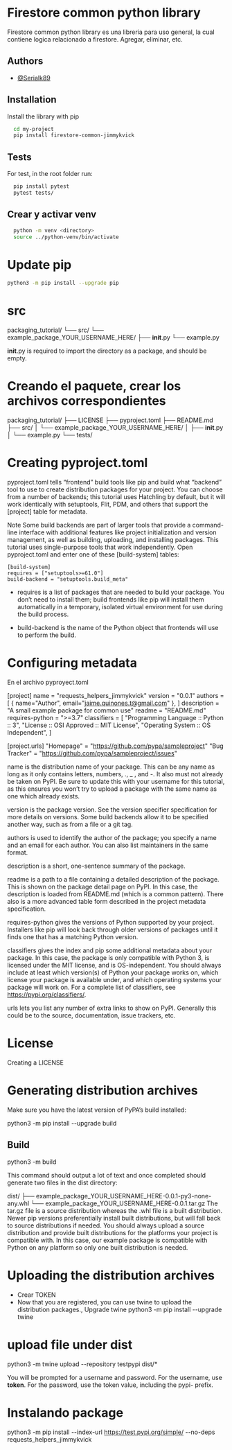# Firestore common python library

Firestore common python library es una libreria para uso general, la cual contiene logica relacionado a firestore. Agregar, eliminar, etc.

## Authors

- [@Serialk89](https://github.com/Serialk89)


## Installation

Install the library with pip

```bash
  cd my-project
  pip install firestore-common-jimmykvick
```

## Tests

For test, in the root folder run:

```bash
  pip install pytest
  pytest tests/
```
    
## Crear y activar venv

```bash
  python -m venv <directory>
  source ../python-venv/bin/activate 
```

 
# Update pip
```bash
python3 -m pip install --upgrade pip
```

# src
packaging_tutorial/
└── src/
    └── example_package_YOUR_USERNAME_HERE/
        ├── __init__.py
        └── example.py

__init__.py is required to import the directory as a package, and should be empty.

# Creando el paquete, crear los archivos correspondientes
packaging_tutorial/
├── LICENSE
├── pyproject.toml
├── README.md
├── src/
│   └── example_package_YOUR_USERNAME_HERE/
│       ├── __init__.py
│       └── example.py
└── tests/

# Creating pyproject.toml
pyproject.toml tells “frontend” build tools like pip and build what “backend” tool to use to create distribution packages for your project. You can choose from a number of backends; this tutorial uses Hatchling by default, but it will work identically with setuptools, Flit, PDM, and others that support the [project] table for metadata.

Note Some build backends are part of larger tools that provide a command-line interface with additional features like project initialization and version management, as well as building, uploading, and installing packages. This tutorial uses single-purpose tools that work independently.
Open pyproject.toml and enter one of these [build-system] tables:

```
[build-system]
requires = ["setuptools>=61.0"]
build-backend = "setuptools.build_meta"
```
- requires is a list of packages that are needed to build your package. You don’t need to install them; build frontends like pip will install them automatically in a temporary, isolated virtual environment for use during the build process.

- build-backend is the name of the Python object that frontends will use to perform the build.

# Configuring metadata
En el archivo pyproyect.toml

[project]
name = "requests_helpers_jimmykvick"
version = "0.0.1"
authors = [
  { name="Author", email="jaime.quinones.t@gmail.com" },
]
description = "A small example package for common use"
readme = "README.md"
requires-python = ">=3.7"
classifiers = [
    "Programming Language :: Python :: 3",
    "License :: OSI Approved :: MIT License",
    "Operating System :: OS Independent",
]

[project.urls]
"Homepage" = "https://github.com/pypa/sampleproject"
"Bug Tracker" = "https://github.com/pypa/sampleproject/issues"


name is the distribution name of your package. This can be any name as long as it only contains letters, numbers, ., _ , and -. It also must not already be taken on PyPI. Be sure to update this with your username for this tutorial, as this ensures you won’t try to upload a package with the same name as one which already exists.

version is the package version. See the version specifier specification for more details on versions. Some build backends allow it to be specified another way, such as from a file or a git tag.

authors is used to identify the author of the package; you specify a name and an email for each author. You can also list maintainers in the same format.

description is a short, one-sentence summary of the package.

readme is a path to a file containing a detailed description of the package. This is shown on the package detail page on PyPI. In this case, the description is loaded from README.md (which is a common pattern). There also is a more advanced table form described in the project metadata specification.

requires-python gives the versions of Python supported by your project. Installers like pip will look back through older versions of packages until it finds one that has a matching Python version.

classifiers gives the index and pip some additional metadata about your package. In this case, the package is only compatible with Python 3, is licensed under the MIT license, and is OS-independent. You should always include at least which version(s) of Python your package works on, which license your package is available under, and which operating systems your package will work on. For a complete list of classifiers, see https://pypi.org/classifiers/.

urls lets you list any number of extra links to show on PyPI. Generally this could be to the source, documentation, issue trackers, etc.

# License
Creating a LICENSE

# Generating distribution archives
Make sure you have the latest version of PyPA’s build installed:

python3 -m pip install --upgrade build

## Build
python3 -m build

This command should output a lot of text and once completed should generate two files in the dist directory:

dist/
├── example_package_YOUR_USERNAME_HERE-0.0.1-py3-none-any.whl
└── example_package_YOUR_USERNAME_HERE-0.0.1.tar.gz
The tar.gz file is a source distribution whereas the .whl file is a built distribution. Newer pip versions preferentially install built distributions, but will fall back to source distributions if needed. You should always upload a source distribution and provide built distributions for the platforms your project is compatible with. In this case, our example package is compatible with Python on any platform so only one built distribution is needed.

# Uploading the distribution archives
- Crear TOKEN
- Now that you are registered, you can use twine to upload the distribution packages., Upgrade twine
python3 -m pip install --upgrade twine

# upload file under dist
python3 -m twine upload --repository testpypi dist/*

You will be prompted for a username and password. For the username, use __token__. For the password, use the token value, including the pypi- prefix.

# Instalando package
python3 -m pip install --index-url https://test.pypi.org/simple/ --no-deps requests_helpers_jimmykvick

